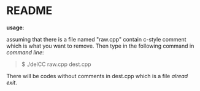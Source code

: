 # README

**usage**:

assuming that there is a file named "raw.cpp" contain c-style comment which is what you want to remove. Then type in the following command in *command line*:

>$ ./delCC raw.cpp dest.cpp

There will be codes without comments in dest.cpp which is a file *alread exit*.
